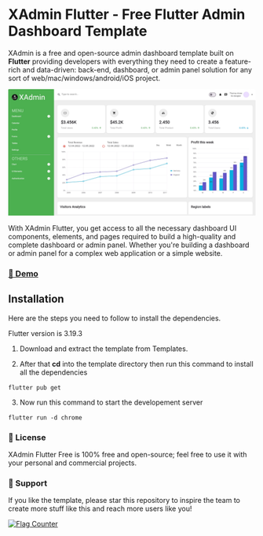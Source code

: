 # XAdmin Flutter - Free Flutter Admin Dashboard Template

XAdmin is a free and open-source admin dashboard template built on **Flutter** providing developers with everything they need to create a feature-rich and data-driven: back-end, dashboard, or admin panel solution for any sort of web/mac/windows/android/iOS project.

[![xadmin flutter admin template](/snapshots/screenshot-1710916260168.png)](https://free-flutter-admin-dashboard.vercel.app/)

With XAdmin Flutter, you get access to all the necessary dashboard UI components, elements, and pages required to build a high-quality and complete dashboard or admin panel. Whether you're building a dashboard or admin panel for a complex web application or a simple website. 


### [🚀 Demo](https://free-flutter-admin-dashboard.vercel.app/)


## Installation

Here are the steps you need to follow to install the dependencies.

Flutter version is 3.19.3

1. Download and extract the template from Templates.

2. After that **cd** into the template directory then run this command to install all the dependencies

```
flutter pub get
```

3. Now run this command to start the developement server

```
flutter run -d chrome
```

### 📄 License
XAdmin Flutter Free is 100% free and open-source; feel free to use it with your personal and commercial projects.

### 💜 Support
If you like the template, please star this repository to inspire the team to create more stuff like this and reach more users like you!

<a href="https://info.flagcounter.com/RW8W"><img src="https://s01.flagcounter.com/map/RW8W/size_s/txt_000000/border_3CCC08/pageviews_1/viewers_0/flags_0/" alt="Flag Counter" border="0"></a>

